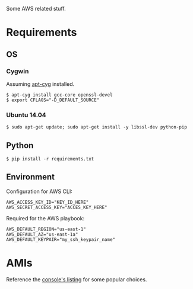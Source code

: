 Some AWS related stuff.

# Requirements
## OS
### Cygwin
Assuming [apt-cyg](https://github.com/transcode-open/apt-cyg) installed.

    $ apt-cyg install gcc-core openssl-devel
    $ export CFLAGS="-D_DEFAULT_SOURCE"

### Ubuntu 14.04
    $ sudo apt-get update; sudo apt-get install -y libssl-dev python-pip
    
## Python
    $ pip install -r requirements.txt

## Environment
Configuration for AWS CLI:

    AWS_ACCESS_KEY_ID="KEY_ID_HERE"
    AWS_SECRET_ACCESS_KEY="ACCES_KEY_HERE"

Required for the AWS playbook:

    AWS_DEFAULT_REGION="us-east-1"
    AWS_DEFAULT_AZ="us-east-1a"
    AWS_DEFAULT_KEYPAIR="my_ssh_keypair_name"

# AMIs
Reference the [console's listing](https://console.aws.amazon.com/ec2/v2/home?region=us-east-1#LaunchInstanceWizard:) for some popular choices.
